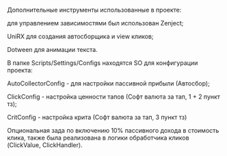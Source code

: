Дополнительные инструменты использованные в проекте:

для управлением зависимостями был использован Zenject; 

UniRX для создания автосборщика и view кликов; 

Dotween для анимации текста.

В папке Scripts/Settings/Configs находятся SO для конфигурации проекта:

AutoCollectorConfig - для настройки пассивной прибыли (Автосбор);

ClickConfig - настройка ценности тапов (Софт валюта за тап, 1 + 2 пункт тз);

CritConfig - настройка крита (Софт валюта за тап, 3 пункт тз)

Опциональная зада по включению 10% пассивного дохода в стоимость клика, также была реализована в логики обработчика кликов (ClickValue, ClickHandler).
